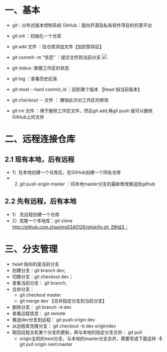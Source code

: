 
# 一、基本
* git：分布式版本控制系统   GitHub：面向开源及私有软件项目的托管平台
* git init              ：初始化一个仓库
* git add 文件           ：往仓库添加文件【加到暂存区】
* git commit -m "信息"    ：提交文件到当前分支
![](https://cdn.liaoxuefeng.com/cdn/files/attachments/001384907702917346729e9afbf4127b6dfbae9207af016000/0)

* git status             :掌握工作区的状态
* git log               ：查看历史纪录
* git reset --hard commit_id  ：回到某个版本 【head 指当前版本】
* git checkout -- 文件    ： 撤销此次对工作区的修改
* git rm 文件  ：用于删除工作区文件，然后git add,再git push 就可以删除GitHub上的文件

# 二、远程连接仓库

## 2.1 现有本地，后有远程
* 1）在本地创建一个仓库后，在GitHub创建一个同名仓库
* 2) git push origin master  ：将本地master分支的最新修改推送到github
## 2.2 先有远程，后有本地
* 1） 先远程创建一个仓库
* 2）克隆一个本地库：git clone http://github.com.zhaojing5340126/gitskills.git【地址】;

# 三、分支管理
* head 指向的是当前分支
* 创建分支：git branch dev;
* 切换分支：git checkout dev；
* 查看当前分支： git branch;
* 合并分支：
    * git checkout master
    * git merge dev  【合并指定分支到当前分支】
* 删除分支： git branch -d dev 
* 查看远程信息： git remote
* 推送dev分支到远程： git push origin dev
* 从远程库克隆分支： git checkout -b dev origin/dev
* 取回远程主机某个分支的更新，再与本地的指定分支合并： git pull
    * origin主机的next分支，与本地的master分支合并，需要写成下面这样 -$ git pull origin next:master
        